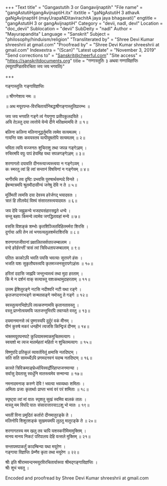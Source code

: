 +++
"Text title" = "Gangastutih 3 or Gangavijnaptih"
"File name" = "gangAstutiHgangAvijnaptiH.itx"
itxtitle = "gaNgAstutiH 3 athavA gaNgAvijnaptiH (mayUrapaNDitavirachitA jaya jaya bhagavati)"
engtitle = "gangAstutiH 3 or gangAvijnaptiH"
Category = "devii, nadI, devI"
Location = "doc_devii"
Sublocation = "devii"
SubDeity = "nadI"
Author = "Mayurapandita"
Language = "Sanskrit"
Subject = "philosophy/hinduism/religion"
"Transliterated by" = "Shree Devi Kumar shreeshrii at gmail.com"
"Proofread by" = "Shree Devi Kumar shreeshrii at gmail.com"
Indexextra = "(Scan)"
"Latest update" = "November 3, 2019"
"Send corrections to" = "Sanskrit@cheerful.com"
"Site access" = "https://sanskritdocuments.org"
title = "गण्गास्तुतिः ३ अथवा गण्गाविज्ञप्तिः (मयूरपण्डितविरचिता जय जय भगवति)"

+++
  
 गङ्गास्तुतिः गङ्गाविज्ञप्तिः   
  
॥ श्रीगणेशाय नमः ॥  
  
॥ अथ मयूरपन्त-विरचितार्यानिबद्धश्रीगङ्गास्तुतिप्रारम्भः ॥  
  
जय जय भगवति गङ्गे त्वं गेयगुणा प्रतीपकुलदयिते ।  
अयि तेऽस्तु दया त्वत्तोये येन्ये दीने मतिक्षमामयि ते ॥ १॥  
  
बलिना कलिना मलिनानुद्धर्तुमसि त्वमेव सत्यमलम् ।  
गायन्ति यशः कवयस्तव यत्पीयूषतोपि सत्यमलम् ॥ २॥  
  
भविता त्वयि मज्जनतः शुचिराशु तथा जपन्न गङ्गेऽहम् ।  
रुचिरमपि वपुः पापं हेयमिह यथा सपन्नगङ्गेऽहम् ॥ ३॥  
  
शरणागतो दयावति दीनस्त्याज्यस्त्वया न गङ्गेऽयम् ।  
कः स्मरतु त्वां हि त्वां सन्तानं विषयिणां न गङ्गेयम् ॥ ४॥  
  
भागीरथि तव दृष्टिः प्रभवसि पुरुषार्थसम्पदे विनते ।  
ईषन्मात्रमपि श्रुतमौदासीन्यं जनेषु देवि न ते ॥ ५॥  
  
मूर्तिमती त्वमसि दया देवस्य हरेर्जगद् भयादवतः ।  
त्रातं हि लीलयेदं विश्वं संसारतस्त्वयादवतः ॥ ६॥  
  
जय देवि जह्नुकन्ये भजदघसंहारसद्व्रते धन्ये ।  
सन्तु बहवः किमन्ये त्वामेव जगद्धितावहां मन्ये ॥ ७॥  
  
वससि विशङ्कं शम्भोः कृतशिञ्जितविहितमर्मरा शिरसि ।  
दुर्गाया अपि तेन त्वं भगवत्यतुलशर्मराशिरसि ॥ ८॥  
  
शरणागतजीवानां प्रक्षालितसर्वपापजम्बालाम ।  
वन्दे हरेर्हरन्तीं त्रासं त्वां त्रिविधतापजम्बालाम् ॥ ९॥  
  
पतितः काकोऽपि भवति पयसि भवत्याः सुरापगे हंसः ।  
भजति यशः सुकृतौघस्त्वयि कृतमज्जनसुरापगेऽहंसः ॥ १०॥  
  
हरितां ददासि जाह्नवि जन्तुभ्यस्त्वं तथा मुदा हरताम् ।  
किं मे न दर्शनं वाक् सत्यास्तु यशःकथामुदाहरताम् ॥ ११॥  
  
उत्तम ईशितुरङ्गे नटसि नदीश्वरि नटी यथा रङ्गे ।  
कृतजगदनगभङ्गे सन्मतसङ्गे नमोस्तु ते गङ्गे ॥ १२॥  
  
स्वस्तुत्यनभिज्ञेऽपि त्वत्करुणामयि कृतानतावस्तु ।  
वस्तु प्राप्नोत्वयमयि जलजन्तुभिरपि तवाप्यते वस्तु ॥ १३॥  
  
दयमानमानसे त्वं पुष्णास्यपि दुर्दुरं वकं मीनम् ।  
पीनं कुरुषे मकरं धनहीनं त्यजसि किन्द्विजं दीनम् ॥ १४॥  
  
भक्तमयूरघनघटे कुधियामस्माकमुचितमत्यागः ।  
स्वयशो मा त्यज मातर्महतां महितो न शुचितमत्यागः ॥ १५॥  
  
विष्णुपदि प्रतिकूलं व्यावर्तयितुं क्षमासि नतदिष्टम् ।  
सति सति सामर्थ्येऽपि प्रणमदनवनं यदम्ब नतदिष्टम् ॥ १६॥  
  
कास्ते त्रिविक्रमाङ्घ्रेर्ध्यायिस्वर्द्रोरिहाप्तजनमान्या ।  
सर्वासु देवतासु स्वर्धुनि मातस्त्वमेव सन्मान्या ॥ १७॥  
  
नमनादमनाक् करुणे देवि ! भवत्या भवव्यथाः शमिताः ।  
अमिताः प्रजाः कृतार्थाः प्राप्ता भव्यं वरं परं शमिताः ॥ १८॥  
  
स्पृष्ट्वा त्वां मां वातः स्पृशतु सुखं स्वमिव बालकं तातः ।  
मास्तु मम विपदि पातः संसारात्तारयाऽऽशु भो मातः ॥ १९॥  
  
भवतीं विना प्रमुदितं कर्तारो दीनमातुरङ्के ते ।  
मलिनोपि शिशुरशङ्कं सुखमयमपि लुठतु मातुरङ्के ते ॥ २०॥  
  
शरणागतस्य मम खलु तव चापि यशस्करीमिमामुक्तिम् ।  
मानय मानय निकटं परिपालय देहि वत्सले मुक्तिम् ॥ २१॥  
  
सन्तापमपाकर्तुं कादम्बिन्या यथा मयूरेण ।  
गङ्गाया विज्ञप्तिः प्रेम्णैव कृता तथा मयूरेण ॥ २२॥  
  
श्रीः इति श्रीरामवन्दनमयूरविरचितार्यारूपा श्रीमद्गङ्गाविज्ञप्तिः ।  
श्रीः शुभं भवतु ।  
  
  
Encoded and proofread by Shree Devi Kumar shreeshrii at gmail.com  
  
